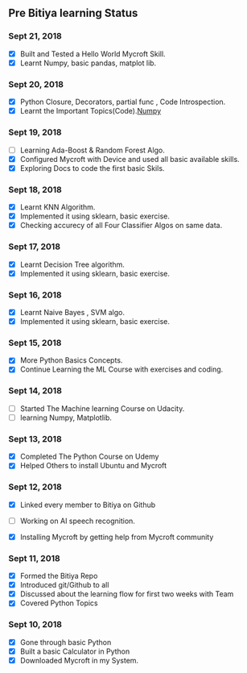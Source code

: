 ## Pre Bitiya learning Status

### Sept 21, 2018
* [x] Built and Tested a Hello World Mycroft Skill.
* [x] Learnt Numpy, basic pandas, matplot lib.

### Sept 20, 2018
* [x] Python Closure, Decorators, partial func , Code Introspection.
* [x] Learnt the Important Topics(Code).[Numpy](http://cs231n.github.io/python-numpy-tutorial/)

### Sept 19, 2018
* [ ] Learning Ada-Boost & Random Forest Algo.
* [x] Configured Mycroft with Device and used all basic available skills.
* [x] Exploring Docs to code the first basic Skils.

### Sept 18, 2018
* [x] Learnt KNN Algorithm.
* [x] Implemented it using sklearn, basic exercise.
* [x] Checking accurecy of all Four Classifier Algos on same data.

### Sept 17, 2018
* [x] Learnt Decision Tree algorithm.
* [x] Implemented it using sklearn, basic exercise.

### Sept 16, 2018
* [x] Learnt Naive Bayes , SVM algo.
* [x] Implemented it using sklearn, basic exercise.

### Sept 15, 2018
* [x] More Python Basics Concepts.
* [x] Continue Learning the ML Course with exercises and coding.

### Sept 14, 2018
* [ ] Started The Machine learning Course on Udacity.
* [ ] learning Numpy, Matplotlib.

### Sept 13, 2018
* [x] Completed The Python Course on Udemy
* [x] Helped Others to install Ubuntu and Mycroft

### Sept 12, 2018
* [x] Linked every member to Bitiya on Github
* [ ] Working on AI speech recognition.
* [X] Installing Mycroft by getting help from Mycroft community


### Sept 11, 2018
* [x] Formed the Bitiya Repo
* [x] Introduced git/Github to all
* [x] Discussed about the learning flow for first two weeks with Team
* [x] Covered Python Topics

### Sept 10, 2018
* [x] Gone through basic Python
* [x] Built a basic Calculator in Python
* [x] Downloaded Mycroft in my System.
